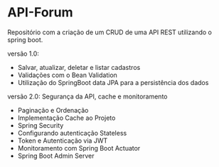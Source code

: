# API-Forum
Repositório com a criação de um CRUD de uma API REST utilizando o spring boot.  

versão 1.0:
- Salvar, atualizar, deletar e listar cadastros  
- Validações com o Bean Validation  
- Utilização do SpringBoot data JPA para a persistência dos dados  

versão 2.0: Segurança da API, cache e monitoramento  
- Paginação e Ordenação  
- Implementação Cache ao Projeto    
- Spring Security   
- Configurando autenticação Stateless  
- Token e Autenticação via JWT  
- Monitoramento com Spring Boot Actuator  
- Spring Boot Admin Server  



